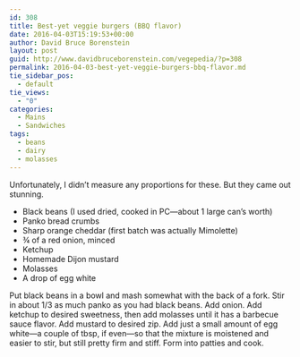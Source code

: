 ```yaml
---
id: 308
title: Best-yet veggie burgers (BBQ flavor)
date: 2016-04-03T15:19:53+00:00
author: David Bruce Borenstein
layout: post
guid: http://www.davidbruceborenstein.com/vegepedia/?p=308
permalink: 2016-04-03-best-yet-veggie-burgers-bbq-flavor.md
tie_sidebar_pos:
  - default
tie_views:
  - "0"
categories:
  - Mains
  - Sandwiches
tags:
  - beans
  - dairy
  - molasses
---
```

Unfortunately, I didn’t measure any proportions for these. But they came out stunning.

  * Black beans (I used dried, cooked in PC—about 1 large can’s worth)
  * Panko bread crumbs
  * Sharp orange cheddar (first batch was actually Mimolette)
  * ¾ of a red onion, minced
  * Ketchup
  * Homemade Dijon mustard
  * Molasses
  * A drop of egg white

Put black beans in a bowl and mash somewhat with the back of a fork. Stir in about 1/3 as much panko as you had black beans. Add onion. Add ketchup to desired sweetness, then add molasses until it has a barbecue sauce flavor. Add mustard to desired zip. Add just a small amount of egg white—a couple of tbsp, if even—so that the mixture is moistened and easier to stir, but still pretty firm and stiff. Form into patties and cook.